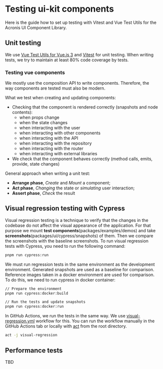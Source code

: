 # Testing ui-kit components

Here is the guide how to set up testing with Vitest and Vue Test Utils for the Acronis UI Component Library.

## Unit testing

We use [Vue Test Utils for Vue.js 3](https://test-utils.vuejs.org/) and [Vitest](https://vitest.dev) for unit testing.
When writing tests, we try to maintain at least 80% code coverage by tests.

### Testing vue components

We mostly use the composition API to write components.
Therefore, the way components are tested must also be modern.

What we test when creating and updating components:

- Checking that the component is rendered correctly (snapshots and node contents):
  - when props change
  - when the state changes
  - when interacting with the user
  - when interacting with other components
  - when interacting with the API
  - when interacting with the repository
  - when interacting with the router
  - when interacting with external libraries
- We check that the component behaves correctly (method calls, emits, provide, state changes)

General approach when writing a unit test:

- **Arrange phase**, _Create_ and _Mount_ a component;
- **Act phase**, _Changing_ the state or _simulating_ user interaction;
- **Assert phase**, _Check_ the result

## Visual regression testing with Cypress

Visual regression testing is a technique to verify that the changes in the codebase
do not affect the visual appearance of the application.
For that purpose we mount **test components**(packages/examples/demos)
and take **screenshots**(packages/ui/cypress/snapshots) of them.
Then we compare the screenshots with the baseline screenshots.
To run visual regression tests with Cypress, you need to run the following command:

```bash
pnpm run cypress:run
```

We must run regression tests in the same environment as the development environment.
Generated snapshots are used as a baseline for comparison.
Reference images taken in a docker environment are used for comparison.
To do this, we need to run cypress in docker container:

```bash
// Prepare the environment
pnpm run cypress:docker:build

// Run the tests and update snapshots
pnpm run cypress:docker:run
```

In GitHub Actions, we run the tests in the same way.
We use [visual-regression.yml](../../../.github/workflows/visual-regression.yml) workflow for this.
You can run the workflow manually in the GitHub Actions tab
or locally with [act](https://nektosact.com/) from the root directory.

```bash
act -j visual-regression
```

## Performance tests

TBD
